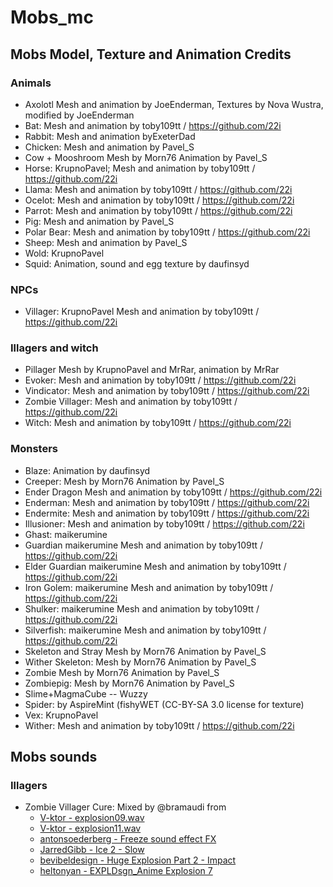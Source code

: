 # Mobs_mc
## Mobs Model, Texture and Animation Credits
### Animals
* Axolotl Mesh and animation by JoeEnderman, Textures by Nova Wustra, modified by JoeEnderman
* Bat: Mesh and animation by toby109tt  / https://github.com/22i
* Rabbit: Mesh and animation byExeterDad
* Chicken: Mesh and animation by Pavel_S
* Cow + Mooshroom Mesh by Morn76 Animation by Pavel_S
* Horse: KrupnoPavel; Mesh and animation by toby109tt  / https://github.com/22i
* Llama: Mesh and animation by toby109tt  / https://github.com/22i
* Ocelot: Mesh and animation by toby109tt  / https://github.com/22i
* Parrot: Mesh and animation by toby109tt  / https://github.com/22i
* Pig: Mesh and animation by Pavel_S
* Polar Bear: Mesh and animation by toby109tt  / https://github.com/22i
* Sheep: Mesh and animation by Pavel_S
* Wold: KrupnoPavel
* Squid: Animation, sound and egg texture by daufinsyd

### NPCs
* Villager: KrupnoPavel Mesh and animation by toby109tt  / https://github.com/22i

### Illagers and witch
* Pillager Mesh by KrupnoPavel and MrRar, animation by MrRar
* Evoker: Mesh and animation by toby109tt  / https://github.com/22i
* Vindicator: Mesh and animation by toby109tt  / https://github.com/22i
* Zombie Villager: Mesh and animation by toby109tt  / https://github.com/22i
* Witch: Mesh and animation by toby109tt  / https://github.com/22i

### Monsters
* Blaze: Animation by daufinsyd
* Creeper: Mesh by Morn76 Animation by Pavel_S
* Ender Dragon Mesh and animation by toby109tt  / https://github.com/22i
* Enderman: Mesh and animation by toby109tt  / https://github.com/22i
* Endermite: Mesh and animation by toby109tt  / https://github.com/22i
* Illusioner: Mesh and animation by toby109tt  / https://github.com/22i
* Ghast: maikerumine
* Guardian maikerumine Mesh and animation by toby109tt  / https://github.com/22i
* Elder Guardian maikerumine Mesh and animation by toby109tt  / https://github.com/22i
* Iron Golem: maikerumine Mesh and animation by toby109tt  / https://github.com/22i
* Shulker: maikerumine Mesh and animation by toby109tt  / https://github.com/22i
* Silverfish: maikerumine Mesh and animation by toby109tt  / https://github.com/22i
* Skeleton and Stray Mesh by Morn76 Animation by Pavel_S
* Wither Skeleton: Mesh by Morn76 Animation by Pavel_S
* Zombie Mesh by Morn76 Animation by Pavel_S
* Zombiepig: Mesh by Morn76 Animation by Pavel_S
* Slime+MagmaCube -- Wuzzy
* Spider: by AspireMint (fishyWET (CC-BY-SA 3.0 license for texture)
* Vex: KrupnoPavel
* Wither: Mesh and animation by toby109tt  / https://github.com/22i

## Mobs sounds
### Illagers
* Zombie Villager Cure: Mixed by @bramaudi from
	- [V-ktor - explosion09.wav](https://freesound.org/people/V-ktor/sounds/434431/)
	- [V-ktor - explosion11.wav](https://freesound.org/people/V-ktor/sounds/435414/)
	- [antonsoederberg - Freeze sound effect FX](https://freesound.org/people/antonsoederberg/sounds/685253/)
	- [JarredGibb - Ice 2 - Slow](https://freesound.org/people/JarredGibb/sounds/263908/)
	- [bevibeldesign - Huge Explosion Part 2 - Impact](https://freesound.org/people/bevibeldesign/sounds/366088/)
	- [heltonyan - EXPLDsgn_Anime Explosion 7](https://freesound.org/people/heltonyan/)

